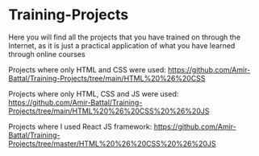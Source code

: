 # Training-Projects
Here you will find all the projects that you have trained on through the Internet, as it is just a practical application of what you have learned through online courses

Projects where only HTML and CSS were used:
https://github.com/Amir-Battal/Training-Projects/tree/main/HTML%20%26%20CSS


Projects where only HTML, CSS and JS were used:
https://github.com/Amir-Battal/Training-Projects/tree/main/HTML%20%26%20CSS%20%26%20JS

Projects where I used React JS framework:
https://github.com/Amir-Battal/Training-Projects/tree/master/HTML%20%26%20CSS%20%26%20JS

